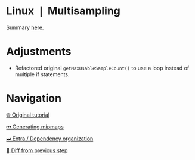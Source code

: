 # Linux ❘ Multisampling

Summary [here](https://github.com/Pacheco95/khronos-vulkan-tutorial-cpp/tree/linux-summary).

# Adjustments

- Refactored original `getMaxUsableSampleCount()` to use a loop instead of multiple if statements.

# Navigation

[🌐 Original tutorial](
https://docs.vulkan.org/tutorial/latest/10_Multisampling.html)

[⏮ Generating mipmaps](
https://github.com/Pacheco95/khronos-vulkan-tutorial-cpp/tree/linux/08-generating-mipmaps)

[⏭ Extra / Dependency organization](https://github.com/Pacheco95/khronos-vulkan-tutorial-cpp/tree/linux/extra/01-dependency-organization)

[🔄 Diff from previous step](
https://github.com/Pacheco95/khronos-vulkan-tutorial-cpp/compare/linux/08-generating-mipmaps...linux/09-multisampling)
